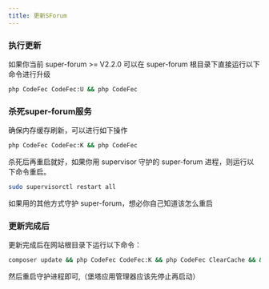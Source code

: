 ```yaml
---
title: 更新SForum
---
```

### 执行更新

如果你当前 super-forum >= V2.2.0 可以在 super-forum 根目录下直接运行以下命令进行升级

```bash
php CodeFec CodeFec:U && php CodeFec
```

### 杀死super-forum服务
确保内存缓存刷新，可以进行如下操作
```bash
php CodeFec CodeFec:K && php CodeFec
```
杀死后再重启就好，如果你用 supervisor 守护的 super-forum 进程，则运行以下命令重启。

```bash
sudo supervisorctl restart all
```
如果用的其他方式守护 super-forum，想必你自己知道该怎么重启

### 更新完成后
更新完成后在网站根目录下运行以下命令：
```bash
composer update && php CodeFec CodeFec:K && php CodeFec ClearCache && && php CodeFec
```
然后重启守护进程即可,（堡塔应用管理器应该先停止再启动）
